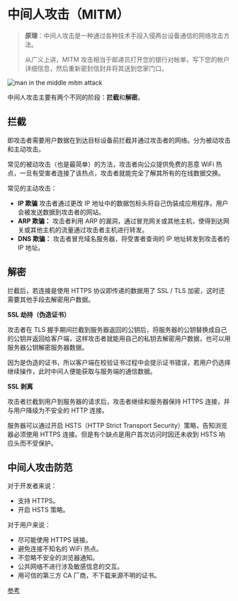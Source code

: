 # 中间人攻击（MITM）

> **原理**：中间人攻击是一种通过各种技术手段入侵两台设备通信的网络攻击方法。
>
> 从广义上讲，MITM 攻击相当于邮递员打开您的银行对帐单，写下您的帐户详细信息，然后重新密封信封并将其送到您家门口。

![man in the middle mitm attack](https://user-images.githubusercontent.com/13888962/126036193-20b08345-f37d-40ff-9c76-c9c0993f5068.png)



中间人攻击主要有两个不同的阶段：**拦截**和**解密**。

## 拦截

即攻击者需要用户数据在到达目标设备前拦截并通过攻击者的网络。分为被动攻击和主动攻击。

常见的被动攻击（也是最简单）的方法，攻击者向公众提供免费的恶意 WiFi 热点，一旦有受害者连接了该热点，攻击者就能完全了解其所有的在线数据交换。

常见的主动攻击：

- **IP 欺骗** 攻击者通过更改 IP 地址中的数据包标头将自己伪装成应用程序。用户会被发送数据到攻击者的网站。
- **ARP 欺骗：** 攻击者利用 ARP 的漏洞，通过冒充网关或其他主机，使得到达网关或其他主机的流量通过攻击者主机进行转发。
- **DNS 欺骗：** 攻击者冒充域名服务器，将受害者查询的 IP 地址转发到攻击者的 IP 地址。

## 解密

拦截后，若连接是使用 HTTPS 协议即传递的数据用了 SSL / TLS 加密，这时还需要其他手段去解密用户数据。

**SSL 劫持（伪造证书）**

攻击者在 TLS 握手期间拦截到服务器返回的公钥后，将服务器的公钥替换成自己的公钥并返回给客户端，这样攻击者就能用自己的私钥去解密用户数据，也可以用服务器公钥解密服务器数据。

因为是伪造的证书，所以客户端在校验证书过程中会提示证书错误，若用户仍选择继续操作，此时中间人便能获取与服务端的通信数据。

**SSL 剥离**

攻击者拦截到用户到服务器的请求后，攻击者继续和服务器保持 HTTPS 连接，并与用户降级为不安全的 HTTP 连接。

服务器可以通过开启 HSTS（HTTP Strict Transport Security）策略，告知浏览器必须使用 HTTPS 连接。但是有个缺点是用户首次访问时因还未收到 HSTS 响应头而不受保护。

##  中间人攻击防范

对于开发者来说：

- 支持 HTTPS。
- 开启 HSTS 策略。

对于用户来说：

- 尽可能使用 HTTPS 链接。
- 避免连接不知名的 WiFi 热点。
- 不忽略不安全的浏览器通知。
- 公共网络不进行涉及敏感信息的交互。
- 用可信的第三方 CA 厂商，不下载来源不明的证书。

[参考](https://www.imperva.com/learn/application-security/man-in-the-middle-attack-mitm/)